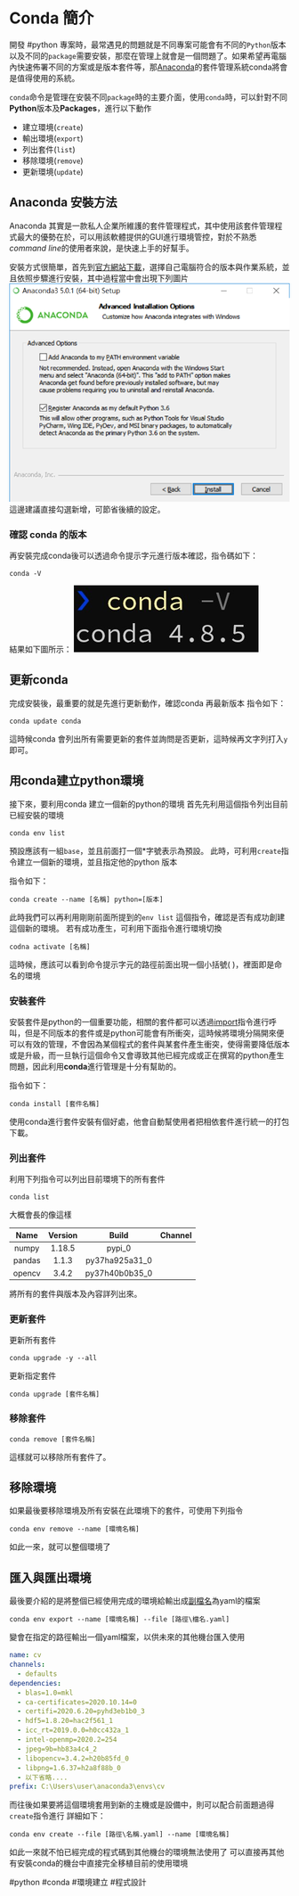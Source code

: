 # Conda 簡介
開發 #python  專案時，最常遇見的問題就是不同專案可能會有不同的`Python`版本以及不同的`package`需要安裝，那麼在管理上就會是一個問題了。如果希望再電腦內快速佈署不同的方案或是版本套件等，那[Anaconda](https://www.anaconda.com/products/individual)的套件管理系統conda將會是值得使用的系統。

`conda`命令是管理在安裝不同`package`時的主要介面，使用`conda`時，可以針對不同**Python**版本及**Packages**，進行以下動作
- 建立環境(`create`)
- 輸出環境(`export`)
- 列出套件(`list`)
- 移除環境(`remove`)
- 更新環境(`update`)

## Anaconda 安裝方法
Anaconda 其實是一款私人企業所維護的套件管理程式，其中使用該套件管理程式最大的優勢在於，可以用該軟體提供的GUI進行環境管控，對於不熟悉*command line*的使用者來說，是快速上手的好幫手。

安裝方式很簡單，首先到[官方網站下載](https://www.anaconda.com/products/individual#Downloads)，選擇自己電腦符合的版本與作業系統，並且依照步驟進行安裝，其中過程當中會出現下列圖片
![新增變量](./picture/install_anaconda.png)
這邊建議直接勾選新增，可節省後續的設定。

### 確認 conda 的版本
再安裝完成conda後可以透過命令提示字元進行版本確認，指令碼如下：
```shell
conda -V
```
結果如下圖所示：
![版本確認](./picture/conda_version.jpg)

## 更新conda 
完成安裝後，最重要的就是先進行更新動作，確認conda 再最新版本
指令如下：
```shell
conda update conda
```
這時候conda 會列出所有需要更新的套件並詢問是否更新，這時候再文字列打入`y`即可。
## 用conda建立python環境
接下來，要利用conda 建立一個新的python的環境
首先先利用這個指令列出目前已經安裝的環境
```shell
conda env list
```
預設應該有一組`base`，並且前面打一個\*字號表示為預設。
此時，可利用`create`指令建立一個新的環境，並且指定他的python 版本

指令如下：
```shell
conda create --name [名稱] python=[版本]
```
此時我們可以再利用剛剛前面所提到的`env list` 這個指令，確認是否有成功創建這個新的環境。
若有成功產生，可利用下面指令進行環境切換
```shell
codna activate [名稱]
```
這時候，應該可以看到命令提示字元的路徑前面出現一個小括號\( \)，裡面即是命名的環境
### 安裝套件
安裝套件是python的一個重要功能，相關的套件都可以透過[import](python_import語句)指令進行呼叫，但是不同版本的套件或是python可能會有所衝突，這時候將環境分隔開來便可以有效的管理，不會因為某個程式的套件與某套件產生衝突，使得需要降低版本或是升級，而一旦執行這個命令又會導致其他已經完成或正在撰寫的python產生問題，因此利用**conda**進行管理是十分有幫助的。

指令如下：
```shell
conda install [套件名稱]
```
使用conda進行套件安裝有個好處，他會自動幫使用者把相依套件進行統一的打包下載。
### 列出套件
利用下列指令可以列出目前環境下的所有套件
```shell
conda list
```
大概會長的像這樣

Name | Version | Build | Channel
:------:|:--------:|:-----:|:---------:
numpy | 1.18.5 | pypi_0 |
pandas | 1.1.3 | py37ha925a31_0 |
opencv | 3.4.2 | py37h40b0b35_0 | 

將所有的套件與版本及內容詳列出來。
### 更新套件
更新所有套件
```shell
conda upgrade -y --all
```
更新指定套件
```shell
conda upgrade [套件名稱]
```

### 移除套件
```shell
conda remove [套件名稱]
```
這樣就可以移除所有套件了。
## 移除環境
如果最後要移除環境及所有安裝在此環境下的套件，可使用下列指令
```shell
conda env remove --name [環境名稱]
```
如此一來，就可以整個環境了
## 匯入與匯出環境
最後要介紹的是將整個已經使用完成的環境給輸出成[副檔名](副檔名)為yaml的檔案
```
conda env export --name [環境名稱] --file [路徑\檔名.yaml]
```
變會在指定的路徑輸出一個yaml檔案，以供未來的其他機台匯入使用
```yaml
name: cv
channels:
  - defaults
dependencies:
  - blas=1.0=mkl
  - ca-certificates=2020.10.14=0
  - certifi=2020.6.20=pyhd3eb1b0_3
  - hdf5=1.8.20=hac2f561_1
  - icc_rt=2019.0.0=h0cc432a_1
  - intel-openmp=2020.2=254
  - jpeg=9b=hb83a4c4_2
  - libopencv=3.4.2=h20b85fd_0
  - libpng=1.6.37=h2a8f88b_0
  - 以下省略....
prefix: C:\Users\user\anaconda3\envs\cv
```

而往後如果要將這個環境套用到新的主機或是設備中，則可以配合前面題過得`create`指令進行
詳細如下：
```
conda env create --file [路徑\名稱.yaml] --name [環境名稱]
```

如此一來就不怕已經完成的程式碼到其他機台的環境無法使用了
可以直接再其他有安裝conda的機台中直接完全移植目前的使用環境


#python #conda #環境建立 #程式設計 